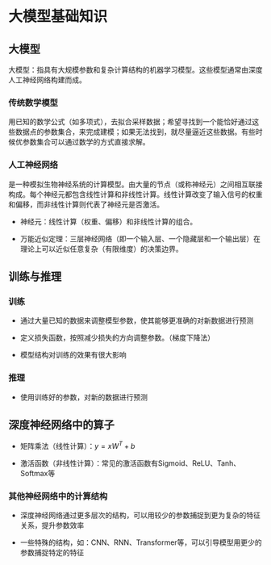 ﻿# 大模型基础知识

## 大模型

大模型：指具有大规模参数和复杂计算结构的机器学习模型。这些模型通常由深度人工神经网络构建而成。

### 传统数学模型

用已知的数学公式（如多项式），去拟合采样数据；希望寻找到一个能恰好通过这些数据点的参数集合，来完成建模；如果无法找到，就尽量逼近这些数据。有些时候优参数集合可以通过数学的方式直接求解。

### 人工神经网络

是一种模拟生物神经系统的计算模型。由大量的节点（或称神经元）之间相互联接构成。每个神经元都包含线性计算和非线性计算。线性计算改变了输入信号的权重和偏移，而非线性计算则代表了神经元是否激活。

- 神经元：线性计算（权重、偏移）和非线性计算的组合。

- 万能近似定理：三层神经网络（即一个输入层、一个隐藏层和一个输出层）在理论上可以近似任意复杂（有限维度）的决策边界。

## 训练与推理

### 训练

- 通过大量已知的数据来调整模型参数，使其能够更准确的对新数据进行预测

- 定义损失函数，按照减少损失的方向调整参数。（梯度下降法）

- 模型结构对训练的效果有很大影响

### 推理

- 使用训练好的参数，对新的数据进行预测

## 深度神经网络中的算子

- 矩阵乘法（线性计算）：$y=xW^T + b$

- 激活函数（非线性计算）：常见的激活函数有Sigmoid、ReLU、Tanh、Softmax等

### 其他神经网络中的计算结构

- 深度神经网络通过更多层次的结构，可以用较少的参数捕捉到更为复杂的特征关系，提升参数效率

- 一些特殊的结构，如：CNN、RNN、Transformer等，可以引导模型用更少的参数捕捉特定的特征
